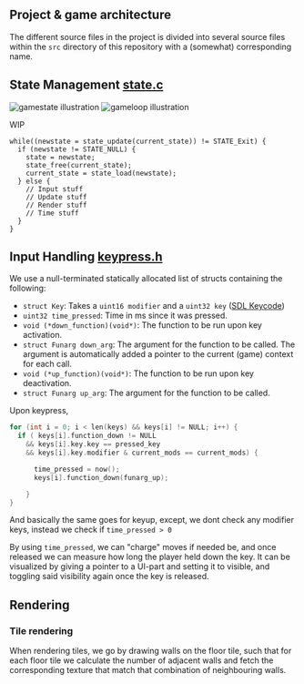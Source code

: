 Project & game architecture
---------------------------

The different source files in the project is divided into several source files
within the `src` directory of this repository with a (somewhat) corresponding
name.

## State Management [state.c](../src/state.c)

![gamestate illustration](gamestate.svg)
![gameloop illustration](gameloop.svg)

WIP

```
while((newstate = state_update(current_state)) != STATE_Exit) {
  if (newstate != STATE_NULL) {
    state = newstate;
    state_free(current_state);
    current_state = state_load(newstate);
  } else {
    // Input stuff
    // Update stuff
    // Render stuff
    // Time stuff
  }
}
```


## Input Handling [keypress.h](../src/keypress.h)

We use a null-terminated statically allocated list of structs containing the
following:
* `struct Key`: Takes a `uint16 modifier` and a `uint32 key`
  ([SDL Keycode](https://wiki.libsdl.org/SDLKeycodeLookup))
* `uint32 time_pressed`: Time in ms since it was pressed.
* `void (*down_function)(void*)`: The function to be run upon key activation.
* `struct Funarg down_arg`: The argument for the function to be called.  The argument is
  automatically added a pointer to the current (game) context for each call.
* `void (*up_function)(void*)`: The function to be run upon key deactivation.
* `struct Funarg up_arg`: The argument for the function to be called.

Upon keypress,
```c
for (int i = 0; i < len(keys) && keys[i] != NULL; i++) {
  if ( keys[i].function_down != NULL
    && keys[i].key.key == pressed_key
    && keys[i].key.modifier & current_mods == current_mods) {

      time_pressed = now();
      keys[i].function_down(funarg_up);

    }
}
```
And basically the same goes for keyup, except, we dont check any modifier keys,
instead we check if `time_pressed > 0`

By using `time_pressed`, we can "charge" moves if needed be, and once released
we can measure how long the player held down the key.
It can be visualized by giving a pointer to a UI-part and setting it to visible,
and toggling said visibility again once the key is released.

## Rendering

### Tile rendering

When rendering tiles, we go by drawing walls on the floor tile, such that for
each floor tile we calculate the number of adjacent walls and fetch the
corresponding texture that match that combination of neighbouring walls.
